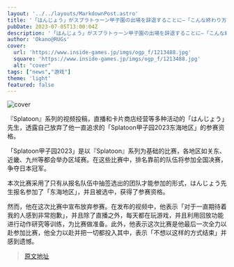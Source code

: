 ```yaml
---
layout: '../../layouts/MarkdownPost.astro'
title: '「はんじょう」がスプラトゥーン甲子園の出場を辞退することに―「こんな終わり方いやだよ」悔しさを滲ませる'
pubDate: 2023-07-05T13:00:04Z
description: '「はんじょう」がスプラトゥーン甲子園の出場を辞退することに―「こんな終わり方いやだよ」悔しさを滲ませる'
author: 'Okano@RUGs'
cover:
  url: 'https://www.inside-games.jp/imgs/ogp_f/1213488.jpg'
  square: 'https://www.inside-games.jp/imgs/ogp_f/1213488.jpg'
  alt: "cover"
tags: ["news","游戏"]
theme: 'light'
featured: false
---
```


![cover](https://www.inside-games.jp/imgs/ogp_f/1213488.jpg)

『Splatoon』系列的视频投稿，直播和卡片商店经营等多种活动的「はんじょう」先生，透露自己放弃了他一直追求的「Splatoon甲子园2023东海地区」的参赛资格。

「Splatoon甲子园2023」是以『Splatoon』系列为基础的比赛，各地区如关东、近畿、九州等都会举办区域赛。在这些比赛中，排名靠前的队伍将参加全国决赛，争夺日本冠军。

本次比赛采用了只有从报名队伍中抽签选出的团队才能参加的形式，はんじょう先生报名参加了「东海地区」，并且被选中，获得了参赛资格。

然而，他在这次比赛中宣布放弃参赛。在发布的视频中，他表示「对于一直期待着我的人感到非常抱歉」，并且除了直播之外，每天都在玩游戏，并且利用回放功能进行动作研究等训练，为比赛做准备。此外，他表示这次比赛是他最后一次全力以赴参加比赛，他全力以赴并把一切都投入其中，表示「不想以这样的方式结束」并感到遗憾。

>[原文地址](https://www.inside-games.jp/article/2023/07/05/147017.html)  